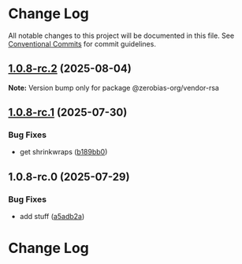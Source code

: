 # Change Log

All notable changes to this project will be documented in this file.
See [Conventional Commits](https://conventionalcommits.org) for commit guidelines.

## [1.0.8-rc.2](https://github.com/zerobias-org/vendor/compare/@zerobias-org/vendor-rsa@1.0.8-rc.1...@zerobias-org/vendor-rsa@1.0.8-rc.2) (2025-08-04)

**Note:** Version bump only for package @zerobias-org/vendor-rsa





## [1.0.8-rc.1](https://github.com/zerobias-org/vendor/compare/@zerobias-org/vendor-rsa@1.0.8-rc.0...@zerobias-org/vendor-rsa@1.0.8-rc.1) (2025-07-30)


### Bug Fixes

* get shrinkwraps ([b189bb0](https://github.com/zerobias-org/vendor/commit/b189bb0cf53ad66427530ccc0eab7824527942d3))





## 1.0.8-rc.0 (2025-07-29)


### Bug Fixes

* add stuff ([a5adb2a](https://github.com/zerobias-org/vendor/commit/a5adb2aecd0670c42e9077affecb6a047bf30fc6))





# Change Log
